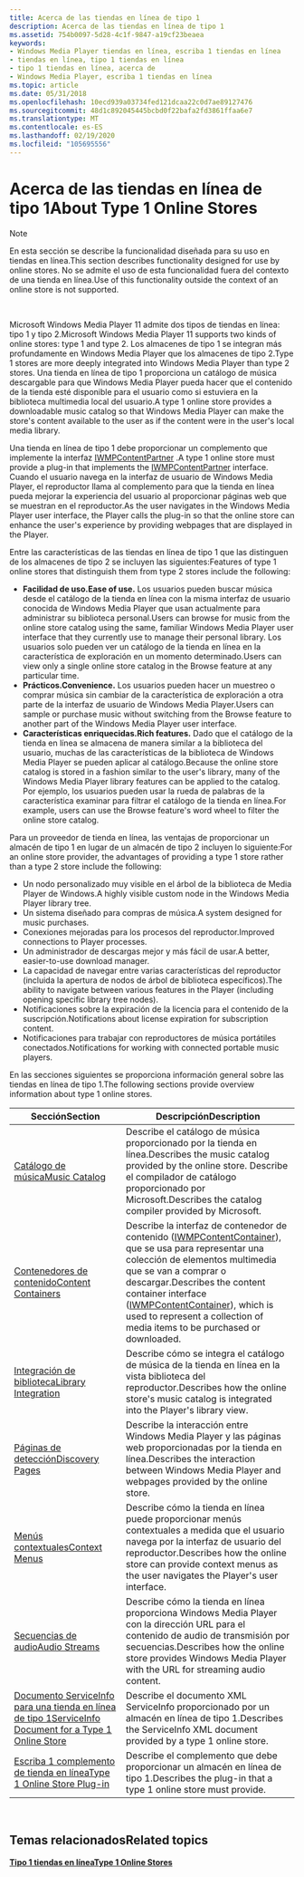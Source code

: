 ```yaml
---
title: Acerca de las tiendas en línea de tipo 1
description: Acerca de las tiendas en línea de tipo 1
ms.assetid: 754b0097-5d28-4c1f-9847-a19cf23beaea
keywords:
- Windows Media Player tiendas en línea, escriba 1 tiendas en línea
- tiendas en línea, tipo 1 tiendas en línea
- tipo 1 tiendas en línea, acerca de
- Windows Media Player, escriba 1 tiendas en línea
ms.topic: article
ms.date: 05/31/2018
ms.openlocfilehash: 10ecd939a03734fed121dcaa22c0d7ae89127476
ms.sourcegitcommit: 48d1c892045445bcbd0f22bafa2fd3861ffaa6e7
ms.translationtype: MT
ms.contentlocale: es-ES
ms.lasthandoff: 02/19/2020
ms.locfileid: "105695556"
---
```

# <a name="about-type-1-online-stores"></a><span data-ttu-id="d3bb6-107">Acerca de las tiendas en línea de tipo 1</span><span class="sxs-lookup"><span data-stu-id="d3bb6-107">About Type 1 Online Stores</span></span>

> [!Note]  
> <span data-ttu-id="d3bb6-108">En esta sección se describe la funcionalidad diseñada para su uso en tiendas en línea.</span><span class="sxs-lookup"><span data-stu-id="d3bb6-108">This section describes functionality designed for use by online stores.</span></span> <span data-ttu-id="d3bb6-109">No se admite el uso de esta funcionalidad fuera del contexto de una tienda en línea.</span><span class="sxs-lookup"><span data-stu-id="d3bb6-109">Use of this functionality outside the context of an online store is not supported.</span></span>

 

<span data-ttu-id="d3bb6-110">Microsoft Windows Media Player 11 admite dos tipos de tiendas en línea: tipo 1 y tipo 2.</span><span class="sxs-lookup"><span data-stu-id="d3bb6-110">Microsoft Windows Media Player 11 supports two kinds of online stores: type 1 and type 2.</span></span> <span data-ttu-id="d3bb6-111">Los almacenes de tipo 1 se integran más profundamente en Windows Media Player que los almacenes de tipo 2.</span><span class="sxs-lookup"><span data-stu-id="d3bb6-111">Type 1 stores are more deeply integrated into Windows Media Player than type 2 stores.</span></span> <span data-ttu-id="d3bb6-112">Una tienda en línea de tipo 1 proporciona un catálogo de música descargable para que Windows Media Player pueda hacer que el contenido de la tienda esté disponible para el usuario como si estuviera en la biblioteca multimedia local del usuario.</span><span class="sxs-lookup"><span data-stu-id="d3bb6-112">A type 1 online store provides a downloadable music catalog so that Windows Media Player can make the store's content available to the user as if the content were in the user's local media library.</span></span>

<span data-ttu-id="d3bb6-113">Una tienda en línea de tipo 1 debe proporcionar un complemento que implemente la interfaz [IWMPContentPartner](/previous-versions/windows/desktop/api/contentpartner/nn-contentpartner-iwmpcontentpartner) .</span><span class="sxs-lookup"><span data-stu-id="d3bb6-113">A type 1 online store must provide a plug-in that implements the [IWMPContentPartner](/previous-versions/windows/desktop/api/contentpartner/nn-contentpartner-iwmpcontentpartner) interface.</span></span> <span data-ttu-id="d3bb6-114">Cuando el usuario navega en la interfaz de usuario de Windows Media Player, el reproductor llama al complemento para que la tienda en línea pueda mejorar la experiencia del usuario al proporcionar páginas web que se muestran en el reproductor.</span><span class="sxs-lookup"><span data-stu-id="d3bb6-114">As the user navigates in the Windows Media Player user interface, the Player calls the plug-in so that the online store can enhance the user's experience by providing webpages that are displayed in the Player.</span></span>

<span data-ttu-id="d3bb6-115">Entre las características de las tiendas en línea de tipo 1 que las distinguen de los almacenes de tipo 2 se incluyen las siguientes:</span><span class="sxs-lookup"><span data-stu-id="d3bb6-115">Features of type 1 online stores that distinguish them from type 2 stores include the following:</span></span>

-   <span data-ttu-id="d3bb6-116">**Facilidad de uso.**</span><span class="sxs-lookup"><span data-stu-id="d3bb6-116">**Ease of use.**</span></span> <span data-ttu-id="d3bb6-117">Los usuarios pueden buscar música desde el catálogo de la tienda en línea con la misma interfaz de usuario conocida de Windows Media Player que usan actualmente para administrar su biblioteca personal.</span><span class="sxs-lookup"><span data-stu-id="d3bb6-117">Users can browse for music from the online store catalog using the same, familiar Windows Media Player user interface that they currently use to manage their personal library.</span></span> <span data-ttu-id="d3bb6-118">Los usuarios solo pueden ver un catálogo de la tienda en línea en la característica de exploración en un momento determinado.</span><span class="sxs-lookup"><span data-stu-id="d3bb6-118">Users can view only a single online store catalog in the Browse feature at any particular time.</span></span>
-   <span data-ttu-id="d3bb6-119">**Prácticos.**</span><span class="sxs-lookup"><span data-stu-id="d3bb6-119">**Convenience.**</span></span> <span data-ttu-id="d3bb6-120">Los usuarios pueden hacer un muestreo o comprar música sin cambiar de la característica de exploración a otra parte de la interfaz de usuario de Windows Media Player.</span><span class="sxs-lookup"><span data-stu-id="d3bb6-120">Users can sample or purchase music without switching from the Browse feature to another part of the Windows Media Player user interface.</span></span>
-   <span data-ttu-id="d3bb6-121">**Características enriquecidas.**</span><span class="sxs-lookup"><span data-stu-id="d3bb6-121">**Rich features.**</span></span> <span data-ttu-id="d3bb6-122">Dado que el catálogo de la tienda en línea se almacena de manera similar a la biblioteca del usuario, muchas de las características de la biblioteca de Windows Media Player se pueden aplicar al catálogo.</span><span class="sxs-lookup"><span data-stu-id="d3bb6-122">Because the online store catalog is stored in a fashion similar to the user's library, many of the Windows Media Player library features can be applied to the catalog.</span></span> <span data-ttu-id="d3bb6-123">Por ejemplo, los usuarios pueden usar la rueda de palabras de la característica examinar para filtrar el catálogo de la tienda en línea.</span><span class="sxs-lookup"><span data-stu-id="d3bb6-123">For example, users can use the Browse feature's word wheel to filter the online store catalog.</span></span>

<span data-ttu-id="d3bb6-124">Para un proveedor de tienda en línea, las ventajas de proporcionar un almacén de tipo 1 en lugar de un almacén de tipo 2 incluyen lo siguiente:</span><span class="sxs-lookup"><span data-stu-id="d3bb6-124">For an online store provider, the advantages of providing a type 1 store rather than a type 2 store include the following:</span></span>

-   <span data-ttu-id="d3bb6-125">Un nodo personalizado muy visible en el árbol de la biblioteca de Media Player de Windows.</span><span class="sxs-lookup"><span data-stu-id="d3bb6-125">A highly visible custom node in the Windows Media Player library tree.</span></span>
-   <span data-ttu-id="d3bb6-126">Un sistema diseñado para compras de música.</span><span class="sxs-lookup"><span data-stu-id="d3bb6-126">A system designed for music purchases.</span></span>
-   <span data-ttu-id="d3bb6-127">Conexiones mejoradas para los procesos del reproductor.</span><span class="sxs-lookup"><span data-stu-id="d3bb6-127">Improved connections to Player processes.</span></span>
-   <span data-ttu-id="d3bb6-128">Un administrador de descargas mejor y más fácil de usar.</span><span class="sxs-lookup"><span data-stu-id="d3bb6-128">A better, easier-to-use download manager.</span></span>
-   <span data-ttu-id="d3bb6-129">La capacidad de navegar entre varias características del reproductor (incluida la apertura de nodos de árbol de biblioteca específicos).</span><span class="sxs-lookup"><span data-stu-id="d3bb6-129">The ability to navigate between various features in the Player (including opening specific library tree nodes).</span></span>
-   <span data-ttu-id="d3bb6-130">Notificaciones sobre la expiración de la licencia para el contenido de la suscripción.</span><span class="sxs-lookup"><span data-stu-id="d3bb6-130">Notifications about license expiration for subscription content.</span></span>
-   <span data-ttu-id="d3bb6-131">Notificaciones para trabajar con reproductores de música portátiles conectados.</span><span class="sxs-lookup"><span data-stu-id="d3bb6-131">Notifications for working with connected portable music players.</span></span>

<span data-ttu-id="d3bb6-132">En las secciones siguientes se proporciona información general sobre las tiendas en línea de tipo 1.</span><span class="sxs-lookup"><span data-stu-id="d3bb6-132">The following sections provide overview information about type 1 online stores.</span></span>



| <span data-ttu-id="d3bb6-133">Sección</span><span class="sxs-lookup"><span data-stu-id="d3bb6-133">Section</span></span>                                                                                              | <span data-ttu-id="d3bb6-134">Descripción</span><span class="sxs-lookup"><span data-stu-id="d3bb6-134">Description</span></span>                                                                                                                                                                         |
|------------------------------------------------------------------------------------------------------|-------------------------------------------------------------------------------------------------------------------------------------------------------------------------------------|
| [<span data-ttu-id="d3bb6-135">Catálogo de música</span><span class="sxs-lookup"><span data-stu-id="d3bb6-135">Music Catalog</span></span>](music-catalog.md)                                                                   | <span data-ttu-id="d3bb6-136">Describe el catálogo de música proporcionado por la tienda en línea.</span><span class="sxs-lookup"><span data-stu-id="d3bb6-136">Describes the music catalog provided by the online store.</span></span> <span data-ttu-id="d3bb6-137">Describe el compilador de catálogo proporcionado por Microsoft.</span><span class="sxs-lookup"><span data-stu-id="d3bb6-137">Describes the catalog compiler provided by Microsoft.</span></span>                                                                     |
| [<span data-ttu-id="d3bb6-138">Contenedores de contenido</span><span class="sxs-lookup"><span data-stu-id="d3bb6-138">Content Containers</span></span>](content-containers.md)                                                         | <span data-ttu-id="d3bb6-139">Describe la interfaz de contenedor de contenido ([IWMPContentContainer](/previous-versions/windows/desktop/api/contentpartner/nn-contentpartner-iwmpcontentcontainer)), que se usa para representar una colección de elementos multimedia que se van a comprar o descargar.</span><span class="sxs-lookup"><span data-stu-id="d3bb6-139">Describes the content container interface ([IWMPContentContainer](/previous-versions/windows/desktop/api/contentpartner/nn-contentpartner-iwmpcontentcontainer)), which is used to represent a collection of media items to be purchased or downloaded.</span></span> |
| [<span data-ttu-id="d3bb6-140">Integración de biblioteca</span><span class="sxs-lookup"><span data-stu-id="d3bb6-140">Library Integration</span></span>](library-integration.md)                                                       | <span data-ttu-id="d3bb6-141">Describe cómo se integra el catálogo de música de la tienda en línea en la vista biblioteca del reproductor.</span><span class="sxs-lookup"><span data-stu-id="d3bb6-141">Describes how the online store's music catalog is integrated into the Player's library view.</span></span>                                                                                        |
| [<span data-ttu-id="d3bb6-142">Páginas de detección</span><span class="sxs-lookup"><span data-stu-id="d3bb6-142">Discovery Pages</span></span>](discovery-pages.md)                                                               | <span data-ttu-id="d3bb6-143">Describe la interacción entre Windows Media Player y las páginas web proporcionadas por la tienda en línea.</span><span class="sxs-lookup"><span data-stu-id="d3bb6-143">Describes the interaction between Windows Media Player and webpages provided by the online store.</span></span>                                                                                   |
| [<span data-ttu-id="d3bb6-144">Menús contextuales</span><span class="sxs-lookup"><span data-stu-id="d3bb6-144">Context Menus</span></span>](context-menus.md)                                                                   | <span data-ttu-id="d3bb6-145">Describe cómo la tienda en línea puede proporcionar menús contextuales a medida que el usuario navega por la interfaz de usuario del reproductor.</span><span class="sxs-lookup"><span data-stu-id="d3bb6-145">Describes how the online store can provide context menus as the user navigates the Player's user interface.</span></span>                                                                         |
| [<span data-ttu-id="d3bb6-146">Secuencias de audio</span><span class="sxs-lookup"><span data-stu-id="d3bb6-146">Audio Streams</span></span>](audio-streams.md)                                                                   | <span data-ttu-id="d3bb6-147">Describe cómo la tienda en línea proporciona Windows Media Player con la dirección URL para el contenido de audio de transmisión por secuencias.</span><span class="sxs-lookup"><span data-stu-id="d3bb6-147">Describes how the online store provides Windows Media Player with the URL for streaming audio content.</span></span>                                                                              |
| [<span data-ttu-id="d3bb6-148">Documento ServiceInfo para una tienda en línea de tipo 1</span><span class="sxs-lookup"><span data-stu-id="d3bb6-148">ServiceInfo Document for a Type 1 Online Store</span></span>](serviceinfo-document-for-a-type-1-online-store.md) | <span data-ttu-id="d3bb6-149">Describe el documento XML ServiceInfo proporcionado por un almacén en línea de tipo 1.</span><span class="sxs-lookup"><span data-stu-id="d3bb6-149">Describes the ServiceInfo XML document provided by a type 1 online store.</span></span>                                                                                                           |
| [<span data-ttu-id="d3bb6-150">Escriba 1 complemento de tienda en línea</span><span class="sxs-lookup"><span data-stu-id="d3bb6-150">Type 1 Online Store Plug-in</span></span>](type-1-online-store-plug-in.md)                                       | <span data-ttu-id="d3bb6-151">Describe el complemento que debe proporcionar un almacén en línea de tipo 1.</span><span class="sxs-lookup"><span data-stu-id="d3bb6-151">Describes the plug-in that a type 1 online store must provide.</span></span>                                                                                                                      |



 

## <a name="related-topics"></a><span data-ttu-id="d3bb6-152">Temas relacionados</span><span class="sxs-lookup"><span data-stu-id="d3bb6-152">Related topics</span></span>

<dl> <dt>

[<span data-ttu-id="d3bb6-153">**Tipo 1 tiendas en línea**</span><span class="sxs-lookup"><span data-stu-id="d3bb6-153">**Type 1 Online Stores**</span></span>](type-1-online-stores.md)
</dt> </dl>

 

 




